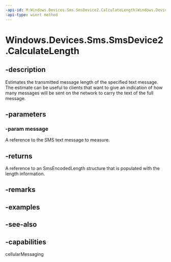 ```yaml
---
-api-id: M:Windows.Devices.Sms.SmsDevice2.CalculateLength(Windows.Devices.Sms.ISmsMessageBase)
-api-type: winrt method
---
```


<!-- Method syntax
public Windows.Devices.Sms.SmsEncodedLength CalculateLength(Windows.Devices.Sms.ISmsMessageBase message)
-->

# Windows.Devices.Sms.SmsDevice2.CalculateLength

## -description
Estimates the transmitted message length of the specified text message. The estimate can be useful to clients that want to give an indication of how many messages will be sent on the network to carry the text of the full message.

## -parameters
### -param message
A reference to the SMS text message to measure.

## -returns
A reference to an SmsEncodedLength structure that is populated with the length information.

## -remarks

## -examples

## -see-also


## -capabilities
cellularMessaging